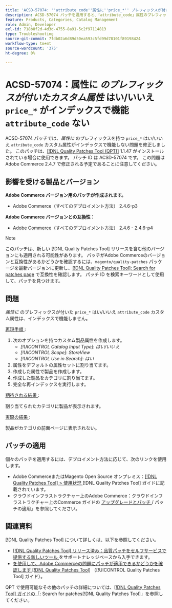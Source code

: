 ```yaml
---
title: 'ACSD-57074: ''attribute_code''属性に''price_*'' プレフィックスが付いた*Yes/No* カスタム属性がインデックスで機能しません'
description: ACSD-57074 パッチを適用すると、「attribute_code」属性のプレフィックスが「price_*」のカスタム属性がインデックスで機能しないAdobe Commerceの問題を修正できます。
feature: Products, Categories, Catalog Management
role: Admin, Developer
exl-id: 718b8f2d-4d3d-4755-8a91-5c2f97114813
type: Troubleshooting
source-git-commit: 7fdb02a6d89d50ea593c5fd99d78101f89198424
workflow-type: tm+mt
source-wordcount: '375'
ht-degree: 0%

---
```


# ACSD-57074：属性に *のプレフィックスが付いたカスタム属性* はい/いいえ `price_*` がインデックスで機能 `attribute_code` ない

ACSD-57074 パッチでは、*属性に* のプレフィックスを持つ `price_*` はい/いいえ `attribute_code` カスタム属性がインデックスで機能しない問題を修正しました。 このパッチは、[[!DNL Quality Patches Tool (QPT)]](https://experienceleague.adobe.com/ja/docs/commerce-operations/tools/quality-patches-tool/quality-patches-tool-to-self-serve-quality-patches) 1.1.47 がインストールされている場合に使用できます。 パッチ ID は ACSD-57074 です。 この問題はAdobe Commerce 2.4.7 で修正される予定であることに注意してください。

## 影響を受ける製品とバージョン

**Adobe Commerce バージョン用のパッチが作成されます。**

* Adobe Commerce（すべてのデプロイメント方法） 2.4.6-p3

**Adobe Commerce バージョンとの互換性：**

* Adobe Commerce（すべてのデプロイメント方法） 2.4.6 - 2.4.6-p4

>[!NOTE]
>
>このパッチは、新しい [!DNL Quality Patches Tool] リリースを含む他のバージョンにも適用される可能性があります。 パッチがAdobe Commerceのバージョンと互換性があるかどうかを確認するには、`magento/quality-patches` パッケージを最新バージョンに更新し、[[!DNL Quality Patches Tool]: Search for patches page](https://experienceleague.adobe.com/tools/commerce-quality-patches/index.html?lang=ja) で互換性を確認します。 パッチ ID を検索キーワードとして使用して、パッチを見つけます。

## 問題

*属性に* のプレフィックスが付いた `price_*` はい/いいえ `attribute_code` カスタム属性は、インデックスで機能しません。

<u> 再現手順 </u>:

1. 次のオプションを持つカスタム製品属性を作成します。
   * *[!UICONTROL Catalog Input Type]*: *はい/いいえ*
   * *[!UICONTROL Scope]*: *StoreView*
   * *[!UICONTROL Use in Search]*: *はい*
1. 属性をデフォルトの属性セットに割り当てます。
1. 作成した属性で製品を作成します。
1. 作成した製品をカテゴリに割り当てます。
1. 完全な再インデックスを実行します。

<u> 期待される結果 </u>:

割り当てられたカテゴリに製品が表示されます。

<u> 実際の結果 </u>:

製品がカテゴリの前面ページに表示されない。

## パッチの適用

個々のパッチを適用するには、デプロイメント方法に応じて、次のリンクを使用します。

* Adobe CommerceまたはMagento Open Source オンプレミス：[[!DNL Quality Patches Tool] > 使用状況 ](/help/tools/quality-patches-tool/usage.md) [!DNL Quality Patches Tool] ガイドに記載されています。
* クラウドインフラストラクチャー上のAdobe Commerce：クラウドインフラストラクチャー上のCommerce ガイドの [ アップグレードとパッチ ](https://experienceleague.adobe.com/docs/commerce-cloud-service/user-guide/develop/upgrade/apply-patches.html?lang=ja)/ パッチの適用」を参照してください。

## 関連資料

[!DNL Quality Patches Tool] について詳しくは、以下を参照してください。

* [[!DNL Quality Patches Tool]  リリース済み：品質パッチをセルフサービスで提供する新しいツール ](https://experienceleague.adobe.com/ja/docs/commerce-operations/tools/quality-patches-tool/quality-patches-tool-to-self-serve-quality-patches) をサポートナレッジベースから入手できます。
* [ を使用して、Adobe Commerceの問題にパッチが適用できるかどうかを確認します  [!DNL Quality Patches Tool]](/help/tools/quality-patches-tool/patches-available-in-qpt/check-patch-for-magento-issue-with-magento-quality-patches.md) （[!UICONTROL Quality Patches Tool] ガイド）。


QPT で使用可能なその他のパッチの詳細については、[[!DNL Quality Patches Tool] ガイドの「](https://experienceleague.adobe.com/tools/commerce-quality-patches/index.html?lang=ja): Search for patches[!DNL Quality Patches Tool]」を参照してください。

